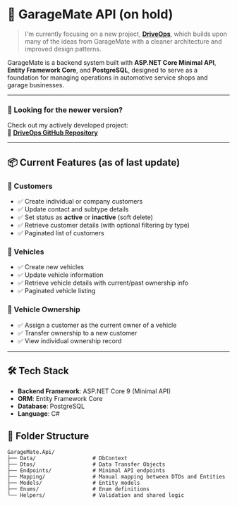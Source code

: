 # 🚗 GarageMate API (on hold)

> I'm currently focusing on a new project, [**DriveOps**](https://github.com/rabdevph/DriveOps), which builds upon many of the ideas from GarageMate with a cleaner architecture and improved design patterns.

GarageMate is a backend system built with **ASP.NET Core Minimal API**, **Entity Framework Core**, and **PostgreSQL**, designed to serve as a foundation for managing operations in automotive service shops and garage businesses.

---

### 📌 Looking for the newer version?

Check out my actively developed project:  
🔗 **[DriveOps GitHub Repository](https://github.com/rabdevph/DriveOps)**

---

## 📦 Current Features (as of last update)

### 🔹 Customers
- ✅ Create individual or company customers  
- ✅ Update contact and subtype details  
- ✅ Set status as **active** or **inactive** (soft delete)  
- ✅ Retrieve customer details (with optional filtering by type)  
- ✅ Paginated list of customers  

### 🔹 Vehicles
- ✅ Create new vehicles  
- ✅ Update vehicle information  
- ✅ Retrieve vehicle details with current/past ownership info  
- ✅ Paginated vehicle listing  

### 🔹 Vehicle Ownership
- ✅ Assign a customer as the current owner of a vehicle  
- ✅ Transfer ownership to a new customer  
- ✅ View individual ownership record  

---

## 🛠️ Tech Stack

- **Backend Framework**: ASP.NET Core 9 (Minimal API)
- **ORM**: Entity Framework Core
- **Database**: PostgreSQL
- **Language**: C#

## 📁 Folder Structure

```text
GarageMate.Api/
├── Data/                  # DbContext
├── Dtos/                  # Data Transfer Objects
├── Endpoints/             # Minimal API endpoints
├── Mapping/               # Manual mapping between DTOs and Entities
├── Models/                # Entity models
├── Enums/                 # Enum definitions
└── Helpers/               # Validation and shared logic

